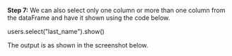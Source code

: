 
**Step 7:** We can also select only one column or more than one column from the dataFrame and have it shown using the code below.

users.select("last_name").show()

 

The output is as shown in the screenshot below.


 

